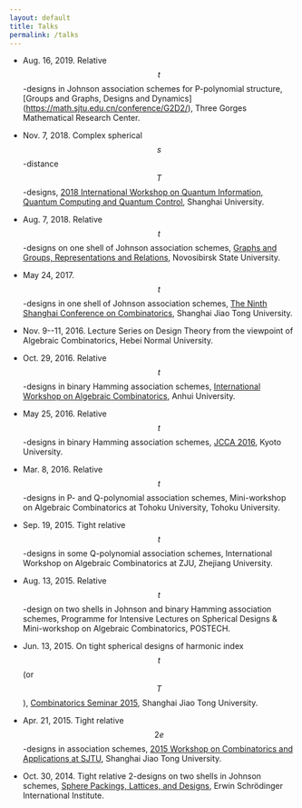 ```yaml
---
layout: default
title: Talks
permalink: /talks
---
```


* Aug. 16, 2019. Relative $$t$$-designs in Johnson association schemes for P-polynomial structure,\[Groups and Graphs, Designs and Dynamics](https://math.sjtu.edu.cn/conference/G2D2/), Three Gorges Mathematical Research Center.
  
* Nov. 7, 2018. Complex spherical $$s$$-distance $$T$$-designs, [2018 International Workshop on Quantum Information, Quantum Computing and Quantum Control](http://yanzhu.org/IWQIQC2018/), Shanghai University.

*  Aug. 7, 2018. Relative $$t$$-designs on one shell of Johnson association schemes, [Graphs and Groups, Representations and Relations](http://old.math.nsc.ru/conference/g2/g2r2/index.html), Novosibirsk State University.

* May 24, 2017. $$t$$-designs in one shell of Johnson association schemes, [The Ninth Shanghai Conference on Combinatorics](http://www.math.sjtu.edu.cn/conference/9shcc/), Shanghai Jiao Tong University. 

* Nov. 9--11, 2016. Lecture Series on Design Theory from the viewpoint of Algebraic Combinatorics, Hebei Normal University.

* Oct. 29, 2016. Relative $$t$$-designs in binary Hamming association schemes, [International Workshop on Algebraic Combinatorics](http://math.ahu.edu.cn/iwac2016/index.asp), Anhui University.

*  May 25, 2016. Relative $$t$$-designs in binary Hamming association schemes, [JCCA 2016](https://infoshako.sk.tsukuba.ac.jp/jcca/JCCA16/index.html), Kyoto University.

* Mar. 8, 2016. Relative $$t$$-designs in P- and Q-polynomial association schemes, Mini-workshop on Algebraic Combinatorics at Tohoku University, Tohoku University.

* Sep. 19, 2015. Tight relative $$t$$-designs in some Q-polynomial association schemes, International Workshop on Algebraic Combinatorics at ZJU, Zhejiang University.

* Aug. 13, 2015. Relative $$t$$-design on two shells in Johnson and binary Hamming association schemes, Programme for Intensive Lectures on Spherical Designs & Mini-workshop on Algebraic Combinatorics, POSTECH.

* Jun. 13, 2015. On tight spherical designs of harmonic index $$t$$ (or $$T$$), [Combinatorics Seminar 2015](http://math.sjtu.edu.cn/conference/Bannai/2015/talk.php?20150613A), Shanghai Jiao Tong University.

* Apr. 21, 2015. Tight relative $$2e$$-designs in association schemes, [2015 Workshop on Combinatorics and Applications at SJTU](http://math.sjtu.edu.cn/Conference/2015WCA/home.php), Shanghai Jiao Tong University.

* Oct. 30, 2014. Tight relative 2-designs on two shells in Johnson schemes, [Sphere Packings, Lattices, and Designs](https://www.math.tugraz.at/ESI2014/workshop2.html), Erwin Schrödinger International Institute.


